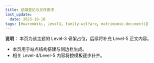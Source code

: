 ```yaml
---
title: 结婚登记与文件要求
last_update:
  date: 2025-10-10
tags: [HuarenWiki, Level3, family-welfare, matrimonio-documenti]
---
```

**说明：** 本页为该主题的 Level-3 骨架占位，后续将补充 Level-5 正文内容。

- 本页用于站点结构搭建与侧边栏生成。
- 相关 Level-4/Level-5 内容将按模板逐步补齐。

